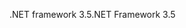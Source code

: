 <span data-ttu-id="0e459-101">.NET framework 3.5</span><span class="sxs-lookup"><span data-stu-id="0e459-101">.NET Framework 3.5</span></span>